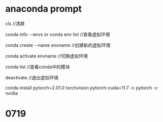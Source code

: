 # anaconda prompt

cls  //清屏

conda info --envs  or  conda env list  //查看虚拟环境

conda create --name envname  //创建新的虚拟环境

conda activate envname  //切换虚拟环境

conda list //查看conda中的模块

deactivate //退出虚拟环境

conda install pytorch=2.01.0 torchvision pytorch-cuda=11.7 -c pytorch -c nvidia

# 0719